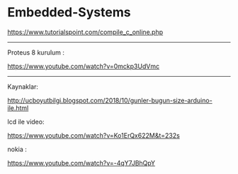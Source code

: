 # Embedded-Systems

https://www.tutorialspoint.com/compile_c_online.php

--------------------------------------------------------------
Proteus 8 kurulum :

https://www.youtube.com/watch?v=0mckp3UdVmc

--------------------------------------------------------------

Kaynaklar:

http://ucboyutbilgi.blogspot.com/2018/10/gunler-bugun-size-arduino-ile.html

lcd ile video:

https://www.youtube.com/watch?v=Ko1ErQx622M&t=232s

nokia :

https://www.youtube.com/watch?v=-4qY7JBhQpY


